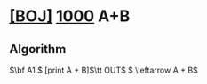 # [[BOJ]](https://www.acmicpc.net/problem) [1000](https://www.acmicpc.net/problem/1000) A+B
## Algorithm
$\bf A1.$ [print A + B]$\tt OUT$ $ \leftarrow A + B$